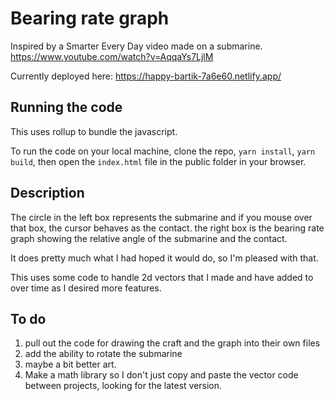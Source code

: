 # Bearing rate graph
Inspired by a Smarter Every Day video made on a submarine. https://www.youtube.com/watch?v=AqqaYs7LjlM

Currently deployed here: https://happy-bartik-7a6e60.netlify.app/

## Running the code
This uses rollup to bundle the javascript.

To run the code on your local machine, clone the repo, `yarn install`, `yarn build`, then open the `index.html` file in the public folder in your browser.

## Description
The circle in the left box represents the submarine and if you mouse over that box, the cursor behaves as the contact. the right box is the bearing rate graph showing the relative angle of the submarine and the contact.

It does pretty much what I had hoped it would do, so I'm pleased with that.

This uses some code to handle 2d vectors that I made and have added to over time as I desired more features.

## To do
1. pull out the code for drawing the craft and the graph into their own files
2. add the ability to rotate the submarine
3. maybe a bit better art.
4. Make a math library so I don't just copy and paste the vector code between projects, looking for the latest version.